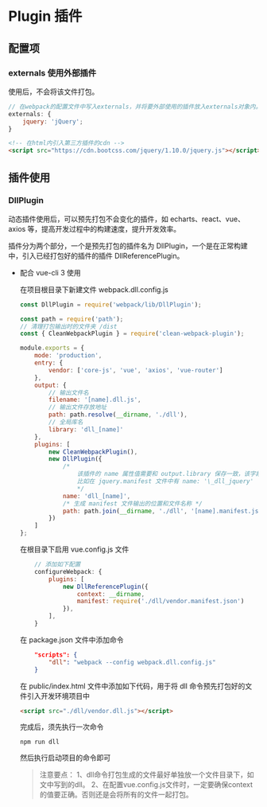 # Plugin 插件

## 配置项

### externals 使用外部插件

使用后，不会将该文件打包。

```javascript
// 在webpack的配置文件中写入externals，并将要外部使用的插件放入externals对象内。
externals: {
    jquery: 'jQuery';
}
```

```html
<!-- 在html内引入第三方插件的cdn -->
<script src="https://cdn.bootcss.com/jquery/1.10.0/jquery.js"></script>
```

## 插件使用

### DllPlugin

动态插件使用后，可以预先打包不会变化的插件，如 echarts、react、vue、axios 等，提高开发过程中的构建速度，提升开发效率。

插件分为两个部分，一个是预先打包的插件名为 DllPlugin，一个是在正常构建中，引入已经打包好的插件的插件 DllReferencePlugin。

-   配合 vue-cli 3 使用

    在项目根目录下新建文件 webpack.dll.config.js

    ```javascript
    const DllPlugin = require('webpack/lib/DllPlugin');

    const path = require('path');
    // 清理打包输出时的文件夹 /dist
    const { CleanWebpackPlugin } = require('clean-webpack-plugin');

    module.exports = {
        mode: 'production',
        entry: {
            vendor: ['core-js', 'vue', 'axios', 'vue-router']
        },
        output: {
            // 输出文件名
            filename: '[name].dll.js',
            // 输出文件存放地址
            path: path.resolve(__dirname, './dll'),
            // 全局库名
            library: 'dll_[name]'
        },
        plugins: [
            new CleanWebpackPlugin(),
            new DllPlugin({
                /*
                    该插件的 name 属性值需要和 output.library 保存一致，该字段值，也就是输出的 manifest.json 文件中 name 字段的值。
                    比如在 jquery.manifest 文件中有 name: '\_dll_jquery'
                    */
                name: 'dll_[name]',
                /* 生成 manifest 文件输出的位置和文件名称 */
                path: path.join(__dirname, './dll', '[name].manifest.json')
            })
        ]
    };
    ```

    在根目录下启用 vue.config.js 文件

    ```javascript
        // 添加如下配置
        configureWebpack: {
            plugins: [
                new DllReferencePlugin({
                    context: __dirname,
                    manifest: require('./dll/vendor.manifest.json')
                }),
    	    ],
        }
    ```

    在 package.json 文件中添加命令

    ```json
        "scripts": {
            "dll": "webpack --config webpack.dll.config.js"
        }
    ```

    在 public/index.html 文件中添加如下代码，用于将 dll 命令预先打包好的文件引入开发环境项目中

    ```html
    <script src="./dll/vendor.dll.js"></script>
    ```

    完成后，须先执行一次命令

        npm run dll

    然后执行启动项目的命令即可

    > 注意要点：
        1、dll命令打包生成的文件最好单独放一个文件目录下，如文中写到的dll。
        2、在配置vue.config.js文件时，一定要确保context的值要正确。否则还是会将所有的文件一起打包。

